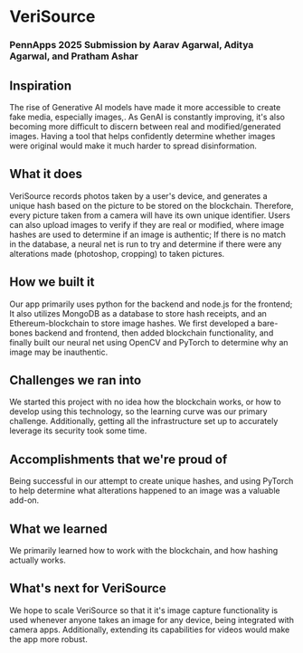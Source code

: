 # VeriSource
### PennApps 2025 Submission by Aarav Agarwal, Aditya Agarwal, and Pratham Ashar

## Inspiration

The rise of Generative AI  models have made it more accessible to create fake media, especially images,. As GenAI is constantly improving, it's also becoming more difficult to discern between real and modified/generated images. Having a tool that helps confidently determine whether images were original would make it much harder to spread disinformation.

## What it does

VeriSource records photos taken by a user's device, and generates a unique hash based on the picture to be stored on the blockchain. Therefore, every picture taken from a camera will have its own unique identifier. Users can also upload images to verify if they are real or modified, where image hashes are used to determine if an image is authentic; If there is no match in the database, a neural net is run to try and determine if there were any alterations made (photoshop, cropping) to taken pictures. 

## How we built it

Our app primarily uses python for the backend and node.js for the frontend; It also utilizes MongoDB as a database to store hash receipts, and an Ethereum-blockchain to store image hashes. We first developed a bare-bones backend and frontend, then added blockchain functionality, and finally built our neural net using OpenCV and PyTorch to determine why an image may be inauthentic. 

## Challenges we ran into

We started this project with no idea how the blockchain works, or how to develop using this technology, so the learning curve was our primary challenge. Additionally, getting all the infrastructure set up to accurately leverage its security took some time. 

## Accomplishments that we're proud of

Being successful in our attempt to create unique hashes, and using PyTorch to help determine what alterations happened to an image was a valuable add-on.

## What we learned

We primarily learned how to work with the blockchain, and how hashing actually works. 

## What's next for VeriSource

We hope to scale VeriSource so that it it's image capture functionality is used whenever anyone takes an image for any device, being integrated with camera apps. Additionally, extending its capabilities for videos would make the app more robust.
